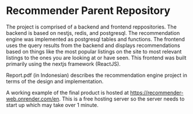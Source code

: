 ﻿# Recommender Parent Repository

The project is comprised of a backend and frontend reppositories.
The backend is based on nestjs, redis, and postgresql. The recommendation engine was implemented as postgresql tables and functions. The frontend uses the query results from the backend and displays recommendations based on things like the most popular listings on the site to most relevant listings to the ones you are looking at or have seen. This frontend was built primarily using the nextjs framework (ReactJS).

Report.pdf (in Indonesian) describes the recommendation engine project in terms of the design and implementation.

A working example of the final product is hosted at <https://recommender-web.onrender.com/en>. This is a free hosting server so the server needs to start up which may take over 1 minute.
